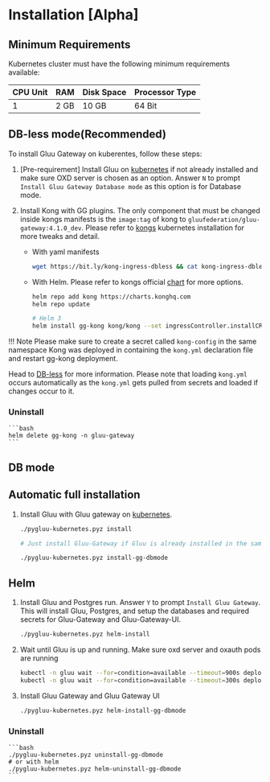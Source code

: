 # Installation [Alpha]

## Minimum Requirements

Kubernetes cluster must have the following minimum requirements available:

|CPU Unit|RAM |Disk Space|Processor Type|
|--------|--- |----------|--------------|
|1       |2 GB|10 GB     |64 Bit

## DB-less mode(Recommended)

To install Gluu Gateway on kuberentes, follow these steps:

1. [Pre-requirement] Install Gluu on [kubernetes](https://gluu.org/docs/gluu-server/4.1/installation-guide/install-kubernetes/) if not already installed and make sure OXD server is chosen as an option. Answer `N` to prompt `Install Gluu Gateway Database mode` as this option is for Database mode.

1. Install Kong with GG plugins. The only component that must be changed inside kongs manifests is the `image:tag` of kong to `gluufederation/gluu-gateway:4.1.0_dev`. Please refer to [kongs](https://docs.konghq.com/latest/kong-for-kubernetes/install) kubernetes installation for more tweaks and detail.
    
    - With yaml manifests
    
        ```bash
        wget https://bit.ly/kong-ingress-dbless && cat kong-ingress-dbless | sed -s "s@image: kong:2.0@image: gluufederation/gluu-gateway:4.1.0_dev@g" | kubectl apply -f -
        ```
        
    - With Helm. Please refer to kongs official [chart](https://github.com/Kong/charts/tree/master/charts/kong) for more options.
 
         ```bash
         helm repo add kong https://charts.konghq.com
         helm repo update
        
        # Helm 3
        helm install gg-kong kong/kong --set ingressController.installCRDs=false --set image.repository=gluufederation/gluu-gateway --set image.tag=4.2.0_dev --set --namespace=gluu-gateway
        ```   

!!! Note
    Please make sure to create a secret called `kong-config`  in the same namespace Kong was deployed in containing the `kong.yml` declaration file and restart gg-kong deployment.
    
Head to [DB-less](db-less-setup.md) for more information. Please note that loading `kong.yml` occurs automatically as the `kong.yml` gets pulled from secrets and loaded if changes occur to it.

### Uninstall

    ```bash
    helm delete gg-kong -n gluu-gateway
    ```

## DB mode

## Automatic full installation

1. Install Gluu with Gluu gateway on [kubernetes](https://gluu.org/docs/gluu-server/4.1/installation-guide/install-kubernetes/).
  
     ```bash
    ./pygluu-kubernetes.pyz install
    
    # Just install Gluu-Gateway if Gluu is already installed in the same kubernetes cluster
 
    ./pygluu-kubernetes.pyz install-gg-dbmode
 
    ```

## Helm

1. Install Gluu and Postgres run. Answer `Y` to prompt `Install Gluu Gateway`. This will install Gluu, Postgres, and setup the databases and required secrets for Gluu-Gateway and Gluu-Gateway-UI.

    ```bash
    ./pygluu-kubernetes.pyz helm-install
    ```

1. Wait until Gluu is up and running. Make sure oxd server and oxauth pods are running

    ```bash
    kubectl -n gluu wait --for=condition=available --timeout=900s deploy/gluu-oxauth
    kubectl -n gluu wait --for=condition=available --timeout=300s deploy/gluu-oxd-server
    ```
1. Install Gluu Gateway and Gluu Gateway UI

    ```bash
    ./pygluu-kubernetes.pyz helm-install-gg-dbmode
    ``` 

### Uninstall

    ```bash
    ./pygluu-kubernetes.pyz uninstall-gg-dbmode
    # or with helm
    ./pygluu-kubernetes.pyz helm-uninstall-gg-dbmode
    ```
